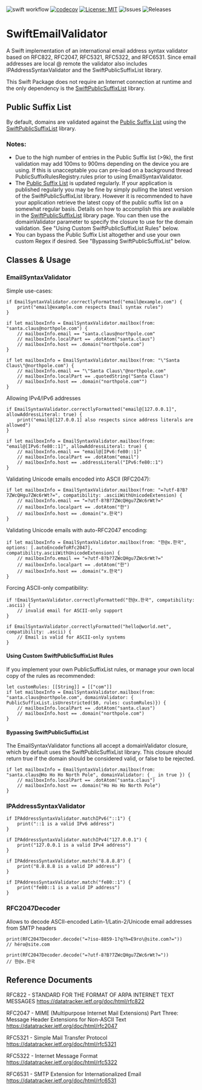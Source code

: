 ![swift workflow](https://github.com/ekscrypto/SwiftEmailValidator/actions/workflows/swift.yml/badge.svg) [![codecov](https://codecov.io/gh/ekscrypto/SwiftEmailValidator/branch/main/graph/badge.svg?token=W9KO1BG8S0)](https://codecov.io/gh/ekscrypto/SwiftEmailValidator) [![License: MIT](https://img.shields.io/badge/License-MIT-yellow.svg)](https://opensource.org/licenses/MIT) ![Issues](https://img.shields.io/github/issues/ekscrypto/SwiftEmailValidator) ![Releases](https://img.shields.io/github/v/release/ekscrypto/SwiftEmailValidator)

# SwiftEmailValidator

A Swift implementation of an international email address syntax validator based on RFC822, RFC2047, RFC5321, RFC5322, and RFC6531. 
Since email addresses are local @ remote the validator also includes IPAddressSyntaxValidator and the SwiftPublicSuffixList library.

This Swift Package does not require an Internet connection at runtime and the only dependency is the [SwiftPublicSuffixList](https://github.com/ekscrypto/SwiftPublicSuffixList) library.

## Public Suffix List

By default, domains are validated against the [Public Suffix List](https://publicsuffix.org) using the [SwiftPublicSuffixList](https://github.com/ekscrypto/SwiftPublicSuffixList) library.

### Notes:
* Due to the high number of entries in the Public Suffix list (>9k), the first validation may add 100ms to 900ms depending on the device you are using.  If this is unacceptable you can
 pre-load on a background thread PublicSuffixRulesRegistry.rules prior to using EmailSyntaxValidator.
* The [Public Suffix List](https://publicsuffix.org) is updated regularly. If your application is published regularly you may be fine by simply pulling the latest version of the SwiftPublicSuffixList library.  However it is recommended to have
your application retrieve the latest copy of the public suffix list on a somewhat regular basis.  Details on how to accomplish this are available in the [SwiftPublicSuffixList](https://github.com/ekscrypto/SwiftPublicSuffixList) library page.  You can then use the domainValidator parameter to specify the closure to use for the domain validation.  See "Using Custom SwiftPublicSuffixList Rules" below.
* You can bypass the Public Suffix List altogether and use your own custom Regex if desired. See "Bypassing SwiftPublicSuffixList" below.

## Classes & Usage

### EmailSyntaxValidator

Simple use-cases:

    if EmailSyntaxValidator.correctlyFormatted("email@example.com") {
        print("email@example.com respects Email syntax rules")
    }

    if let mailboxInfo = EmailSyntaxValidator.mailbox(from: "santa.claus@northpole.com") {
        // mailboxInfo.email == "santa.claus@northpole.com"
        // mailboxInfo.localPart == .dotAtom("santa.claus")
        // mailboxInfo.host == .domain("northpole.com")
    }
    
    if let mailboxInfo = EmailSyntaxValidator.mailbox(from: "\"Santa Claus\"@northpole.com") {
        // mailboxInfo.email == "\"Santa Claus\"@northpole.com"
        // mailboxInfo.localPart == .quotedString("Santa Claus")
        // mailboxInfo.host == .domain("northpole.com"")
    }

Allowing IPv4/IPv6 addresses
    
    if EmailSyntaxValidator.correctlyFormatted("email@[127.0.0.1]", allowAddressLiteral: true) {
        print("email@[127.0.0.1] also respects since address literals are allowed")
    }
    
    if let mailboxInfo = EmailSyntaxValidator.mailbox(from: "email@[IPv6:fe80::1]", allowAddressLiteral: true) {
        // mailboxInfo.email == "email@[IPv6:fe80::1]"
        // mailboxInfo.localPart == .dotAtom("email")
        // mailboxInfo.host == .addressLiteral("IPv6:fe80::1")
    }

Validating Unicode emails encoded into ASCII (RFC2047):
    
    if let mailboxInfo = EmailSyntaxValidator.mailbox(from: "=?utf-8?B?7ZWcQHgu7ZWc6rWt?=", compatibility: .asciiWithUnicodeExtension) {
        // mailboxInfo.email == "=?utf-8?B?7ZWcQHgu7ZWc6rWt?="
        // mailboxInfo.localpart == .dotAtom("한")
        // mailboxInfo.host == .domain("x.한국")
    }

Validating Unicode emails with auto-RFC2047 encoding:

    if let mailboxInfo = EmailSyntaxValidator.mailbox(from: "한@x.한국", options: [.autoEncodeToRfc2047], compatibility.asciiWithUnicodeExtension) {
        // mailboxInfo.email == "=?utf-8?b?7ZWcQHgu7ZWc6rWt?="
        // mailboxInfo.localpart == .dotAtom("한")
        // mailboxInfo.host == .domain("x.한국")
    }

Forcing ASCII-only compatibility:

    if !EmailSyntaxValidator.correctlyFormatted("한@x.한국", compatibility: .ascii) {
        // invalid email for ASCII-only support
    }
    
    if EmailSyntaxValidator.correctlyFormatted("hello@world.net", compatibility: .ascii) {
        // Email is valid for ASCII-only systems
    }
    
#### Using Custom SwiftPublicSuffixList Rules
If you implement your own PublicSuffixList rules, or manage your own local copy of the rules as recommended:

    let customRules: [[String]] = [["com"]]
    if let mailboxInfo = EmailSyntaxValidator.mailbox(from: "santa.claus@northpole.com", domainValidator: { PublicSuffixList.isUnrestricted($0, rules: customRules)}) {
        // mailboxInfo.localPart == .dotAtom("santa.claus")
        // mailboxInfo.host == .domain("northpole.com")
    }

#### Bypassing SwiftPublicSuffixList
The EmailSyntaxValidator functions all accept a domainValidator closure, which by default uses the SwiftPublicSuffixList library.  This closure should return true if the domain should be considered valid, or false to be rejected.

    if let mailboxInfo = EmailSyntaxValidator.mailbox(from: "santa.claus@Ho Ho Ho North Pole", domainValidator: { _ in true }) {
        // mailboxInfo.localPart == .dotAtom("santa.claus")
        // mailboxInfo.host == .domain("Ho Ho Ho North Pole")
    }

### IPAddressSyntaxValidator

    if IPAddressSyntaxValidator.matchIPv6("::1") {
        print("::1 is a valid IPv6 address")
    }

    if IPAddressSyntaxValidator.matchIPv4("127.0.0.1") {
        print("127.0.0.1 is a valid IPv4 address")
    }
    
    if IPAddressSyntaxValidator.match("8.8.8.8") {
        print("8.8.8.8 is a valid IP address")
    }
    
    if IPAddressSyntaxValidator.match("fe80::1") {
        print("fe80::1 is a valid IP address")
    }


### RFC2047Decoder
Allows to decode ASCII-encoded Latin-1/Latin-2/Unicode email addresses from SMTP headers

    print(RFC2047Decoder.decode("=?iso-8859-1?q?h=E9ro\@site.com?=")) 
    // héro@site.com
    
    print(RFC2047Decoder.decode("=?utf-8?B?7ZWcQHgu7ZWc6rWt?="))
    // 한@x.한국

## Reference Documents

RFC822 - STANDARD FOR THE FORMAT OF ARPA INTERNET TEXT MESSAGES
https://datatracker.ietf.org/doc/html/rfc822

RFC2047 - MIME (Multipurpose Internet Mail Extensions) Part Three: Message Header Extensions for Non-ASCII Text
https://datatracker.ietf.org/doc/html/rfc2047

RFC5321 - Simple Mail Transfer Protocol
https://datatracker.ietf.org/doc/html/rfc5321

RFC5322 - Internet Message Format
https://datatracker.ietf.org/doc/html/rfc5322

RFC6531 - SMTP Extension for Internationalized Email
https://datatracker.ietf.org/doc/html/rfc6531

